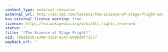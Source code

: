 ```yaml
---
content_type: external-resource
external_url: http://ed.ted.com/lessons/the-science-of-stage-fright-and-how-to-overcome-it-mikael-cho
has_external_license_warning: true
license: https://en.wikipedia.org/wiki/All_rights_reserved
status: ''
title: '*The Science of Stage Fright*'
uid: 70828a5b-e340-4329-a543-690bd9f71c77
wayback_url: ''
---
```

